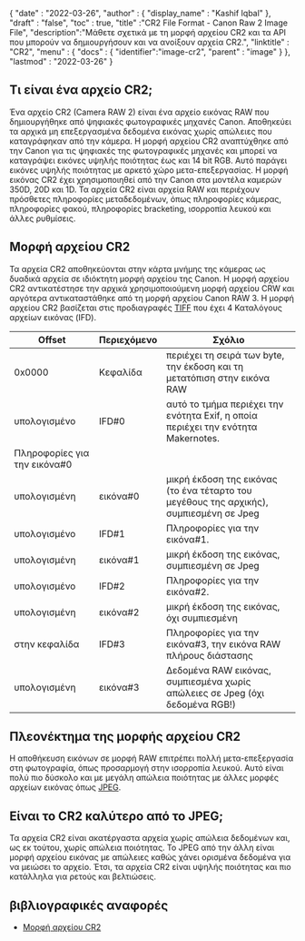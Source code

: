 {
  "date" : "2022-03-26",
  "author" : {
    "display_name" : "Kashif Iqbal"
},
  "draft" : "false",
  "toc" : true,
  "title" :"CR2 File Format - Canon Raw 2 Image File",
  "description":"Μάθετε σχετικά με τη μορφή αρχείου CR2 και τα API που μπορούν να δημιουργήσουν και να ανοίξουν αρχεία CR2.",
  "linktitle" : "CR2",
  "menu" : {
    "docs" : {
      "identifier":"image-cr2",
      "parent" : "image"
}
},
  "lastmod" : "2022-03-26"
}

## Τι είναι ένα αρχείο CR2;

Ένα αρχείο CR2 (Camera RAW 2) είναι ένα αρχείο εικόνας RAW που δημιουργήθηκε από ψηφιακές φωτογραφικές μηχανές Canon. Αποθηκεύει τα αρχικά μη επεξεργασμένα δεδομένα εικόνας χωρίς απώλειες που καταγράφηκαν από την κάμερα. Η μορφή αρχείου CR2 αναπτύχθηκε από την Canon για τις ψηφιακές της φωτογραφικές μηχανές και μπορεί να καταγράψει εικόνες υψηλής ποιότητας έως και 14 bit RGB. Αυτό παράγει εικόνες υψηλής ποιότητας με αρκετό χώρο μετα-επεξεργασίας. Η μορφή εικόνας CR2 έχει χρησιμοποιηθεί από την Canon στα μοντέλα καμερών 350D, 20D και 1D. Τα αρχεία CR2 είναι αρχεία RAW και περιέχουν πρόσθετες πληροφορίες μεταδεδομένων, όπως πληροφορίες κάμερας, πληροφορίες φακού, πληροφορίες bracketing, ισορροπία λευκού και άλλες ρυθμίσεις.

## Μορφή αρχείου CR2

Τα αρχεία CR2 αποθηκεύονται στην κάρτα μνήμης της κάμερας ως δυαδικά αρχεία σε ιδιόκτητη μορφή αρχείου της Canon. Η μορφή αρχείου CR2 αντικατέστησε την αρχικά χρησιμοποιούμενη μορφή αρχείου CRW και αργότερα αντικαταστάθηκε από τη μορφή αρχείου Canon RAW 3. Η μορφή αρχείου CR2 βασίζεται στις προδιαγραφές [TIFF](/el/image/tiff/) που έχει 4 Καταλόγους αρχείων εικόνας (IFD).

|Offset |Περιεχόμενο |Σχόλιο|
---|---|---|
|0x0000 |Κεφαλίδα |περιέχει τη σειρά των byte, την έκδοση και τη μετατόπιση στην εικόνα RAW|
|υπολογισμένο |IFD#0 |αυτό το τμήμα περιέχει την ενότητα Exif, η οποία περιέχει την ενότητα Makernotes.
Πληροφορίες για την εικόνα#0|
|υπολογισμένη |εικόνα#0 |μικρή έκδοση της εικόνας (το ένα τέταρτο του μεγέθους της αρχικής), συμπιεσμένη σε Jpeg|
|υπολογισμένο |IFD#1 |Πληροφορίες για την εικόνα#1.|
|υπολογισμένη |εικόνα#1 |μικρή έκδοση της εικόνας, συμπιεσμένη σε Jpeg|
|υπολογισμένο |IFD#2 |Πληροφορίες για την εικόνα#2.|
|υπολογισμένη |εικόνα#2 |μικρή έκδοση της εικόνας, όχι συμπιεσμένη|
|στην κεφαλίδα| IFD#3| Πληροφορίες για την εικόνα#3, την εικόνα RAW πλήρους διάστασης|
|υπολογισμένη |εικόνα#3 |Δεδομένα RAW εικόνας, συμπιεσμένα χωρίς απώλειες σε Jpeg (όχι δεδομένα RGB!)|

## Πλεονέκτημα της μορφής αρχείου CR2

Η αποθήκευση εικόνων σε μορφή RAW επιτρέπει πολλή μετα-επεξεργασία στη φωτογραφία, όπως προσαρμογή στην ισορροπία λευκού. Αυτό είναι πολύ πιο δύσκολο και με μεγάλη απώλεια ποιότητας με άλλες μορφές αρχείων εικόνας όπως [JPEG](/el/image/jpeg/).

## Είναι το CR2 καλύτερο από το JPEG;

Τα αρχεία CR2 είναι ακατέργαστα αρχεία χωρίς απώλεια δεδομένων και, ως εκ τούτου, χωρίς απώλεια ποιότητας. Το JPEG από την άλλη είναι μορφή αρχείου εικόνας με απώλειες καθώς χάνει ορισμένα δεδομένα για να μειώσει το αρχείο. Έτσι, τα αρχεία CR2 είναι υψηλής ποιότητας και πιο κατάλληλα για ρετούς και βελτιώσεις.

## βιβλιογραφικές αναφορές

* [Μορφή αρχείου CR2](http://lclevy.free.fr/cr2/)

